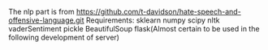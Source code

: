 The nlp part is from https://github.com/t-davidson/hate-speech-and-offensive-language.git
Requirements:
sklearn
numpy
scipy
nltk
vaderSentiment
pickle
BeautifulSoup
flask(Almost certain to be used in the following development of server)